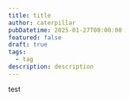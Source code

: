 ```yaml
---
title: title
author: caterpillar
pubDatetime: 2025-01-27T00:00:00
featured: false
draft: true
tags:
  - tag
description: description
---
```


test